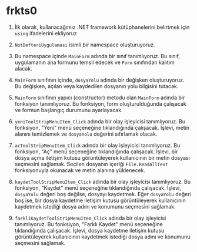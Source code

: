 # frkts0
1. İlk olarak, kullanacağımız .NET framework kütüphanelerini belirtmek için `using` ifadelerini ekliyoruz

2. `NotDefteriUygulamasi` isimli bir namespace oluşturuyoruz.

3. Bu namespace içinde `MainForm` adında bir sınıf tanımlıyoruz. Bu sınıf, uygulamanın ana formunu temsil edecek ve `Form` sınıfından kalıtım alacak.

4. `MainForm` sınıfının içinde, `dosyaYolu` adında bir değişken oluşturuyoruz. Bu değişken, açılan veya kaydedilen dosyanın yolu bilgisini tutacak.

5. `MainForm` sınıfının yapıcı (constructor) metodu olan `MainForm` adında bir fonksiyon tanımlıyoruz. Bu fonksiyon, form oluşturulduğunda çalışacak ve formun başlangıç durumunu ayarlayacak.

6. `yeniToolStripMenuItem_Click` adında bir olay işleyicisi tanımlıyoruz. Bu fonksiyon, "Yeni" menü seçeneğine tıklandığında çalışacak. İşlevi, metin alanını temizlemek ve `dosyaYolu` değerini sıfırlamak olacak.

7. `acToolStripMenuItem_Click` adında bir olay işleyicisi tanımlıyoruz. Bu fonksiyon, "Aç" menü seçeneğine tıklandığında çalışacak. İşlevi, bir dosya açma iletişim kutusu görüntüleyerek kullanıcının bir metin dosyası seçmesini sağlamak. Seçilen dosyanın içeriği `File.ReadAllText` fonksiyonuyla okunacak ve metin alanına yüklenecek.

8. `kaydetToolStripMenuItem_Click` adında bir olay işleyicisi tanımlıyoruz. Bu fonksiyon, "Kaydet" menü seçeneğine tıklandığında çalışacak. İşlevi, `dosyaYolu` değeri boş değilse, dosyayı kaydetmek. Eğer `dosyaYolu` değeri boş ise, bir dosya kaydetme iletişim kutusu görüntüleyerek kullanıcının kaydetmek istediği dosya adını ve konumunu seçmesini sağlamak.

9. `farkliKaydetToolStripMenuItem_Click` adında bir olay işleyicisi tanımlıyoruz. Bu fonksiyon, "Farklı Kaydet" menü seçeneğine tıklandığında çalışacak. İşlevi, dosya kaydetme iletişim kutusu görüntüleyerek kullanıcının kaydetmek istediği dosya adını ve konumunu seçmesini sağlamak.
